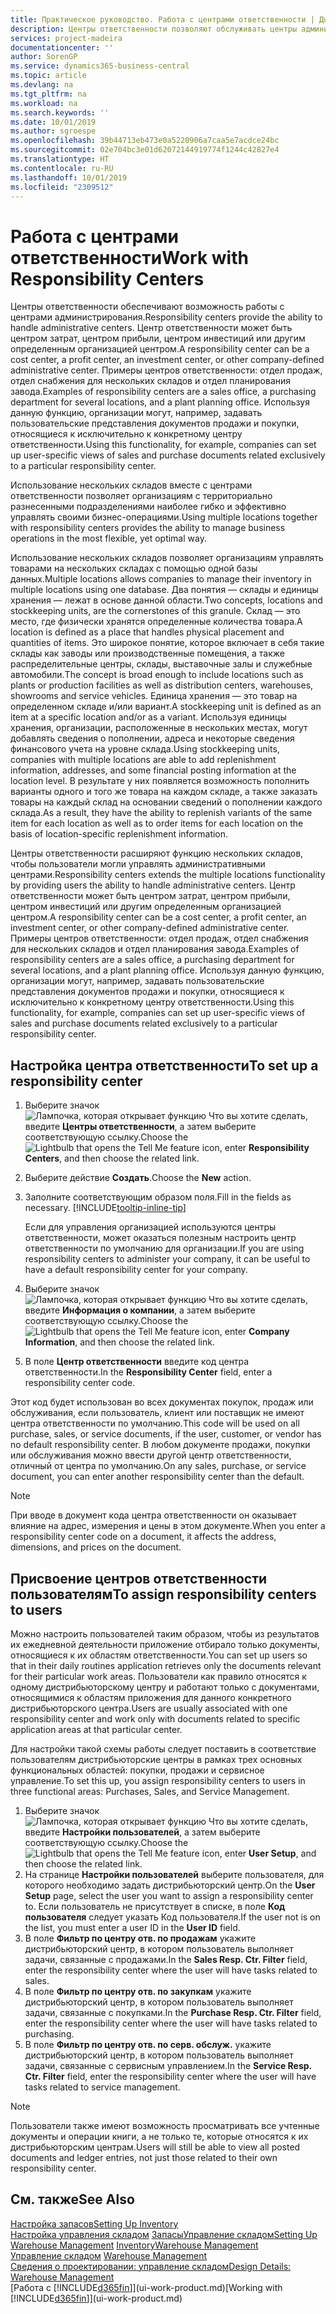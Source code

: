 ```yaml
---
title: Практическое руководство. Работа с центрами ответственности | Документация Майкрософт
description: Центры ответственности позволяют обслуживать центры администрирования. Центр ответственности может быть центром затрат, центром прибыли, центром инвестиций или другим определенным организацией центром.
services: project-madeira
documentationcenter: ''
author: SorenGP
ms.service: dynamics365-business-central
ms.topic: article
ms.devlang: na
ms.tgt_pltfrm: na
ms.workload: na
ms.search.keywords: ''
ms.date: 10/01/2019
ms.author: sgroespe
ms.openlocfilehash: 39b44713eb473e0a5220906a7caa5e7acdce24bc
ms.sourcegitcommit: 02e704bc3e01d62072144919774f1244c42827e4
ms.translationtype: HT
ms.contentlocale: ru-RU
ms.lasthandoff: 10/01/2019
ms.locfileid: "2309512"
---
```

# <a name="work-with-responsibility-centers"></a><span data-ttu-id="30e40-104">Работа с центрами ответственности</span><span class="sxs-lookup"><span data-stu-id="30e40-104">Work with Responsibility Centers</span></span>
<span data-ttu-id="30e40-105">Центры ответственности обеспечивают возможность работы с центрами администрирования.</span><span class="sxs-lookup"><span data-stu-id="30e40-105">Responsibility centers provide the ability to handle administrative centers.</span></span> <span data-ttu-id="30e40-106">Центр ответственности может быть центром затрат, центром прибыли, центром инвестиций или другим определенным организацией центром.</span><span class="sxs-lookup"><span data-stu-id="30e40-106">A responsibility center can be a cost center, a profit center, an investment center, or other company-defined administrative center.</span></span> <span data-ttu-id="30e40-107">Примеры центров ответственности: отдел продаж, отдел снабжения для нескольких складов и отдел планирования завода.</span><span class="sxs-lookup"><span data-stu-id="30e40-107">Examples of responsibility centers are a sales office, a purchasing department for several locations, and a plant planning office.</span></span> <span data-ttu-id="30e40-108">Используя данную функцию, организации могут, например, задавать пользовательские представления документов продажи и покупки, относящиеся к исключительно к конкретному центру ответственности.</span><span class="sxs-lookup"><span data-stu-id="30e40-108">Using this functionality, for example, companies can set up user-specific views of sales and purchase documents related exclusively to a particular responsibility center.</span></span>  

<span data-ttu-id="30e40-109">Использование нескольких складов вместе с центрами ответственности позволяет организациям с территориально разнесенными подразделениями наиболее гибко и эффективно управлять своими бизнес-операциями.</span><span class="sxs-lookup"><span data-stu-id="30e40-109">Using multiple locations together with responsibility centers provides the ability to manage business operations in the most flexible, yet optimal way.</span></span>

<span data-ttu-id="30e40-110">Использование нескольких складов позволяет организациям управлять товарами на нескольких складах с помощью одной базы данных.</span><span class="sxs-lookup"><span data-stu-id="30e40-110">Multiple locations allows companies to manage their inventory in multiple locations using one database.</span></span> <span data-ttu-id="30e40-111">Два понятия — склады и единицы хранения — лежат в основе данной области.</span><span class="sxs-lookup"><span data-stu-id="30e40-111">Two concepts, locations and stockkeeping units, are the cornerstones of this granule.</span></span> <span data-ttu-id="30e40-112">Склад — это место, где физически хранятся определенные количества товара.</span><span class="sxs-lookup"><span data-stu-id="30e40-112">A location is defined as a place that handles physical placement and quantities of items.</span></span> <span data-ttu-id="30e40-113">Это широкое понятие, которое включает в себя такие склады как заводы или производственные помещения, а также распределительные центры, склады, выставочные залы и служебные автомобили.</span><span class="sxs-lookup"><span data-stu-id="30e40-113">The concept is broad enough to include locations such as plants or production facilities as well as distribution centers, warehouses, showrooms and service vehicles.</span></span> <span data-ttu-id="30e40-114">Единица хранения — это товар на определенном складе и/или вариант.</span><span class="sxs-lookup"><span data-stu-id="30e40-114">A stockkeeping unit is defined as an item at a specific location and/or as a variant.</span></span> <span data-ttu-id="30e40-115">Используя единицы хранения, организации, расположенные в нескольких местах, могут добавлять сведения о пополнении, адреса и некоторые сведения финансового учета на уровне склада.</span><span class="sxs-lookup"><span data-stu-id="30e40-115">Using stockkeeping units, companies with multiple locations are able to add replenishment information, addresses, and some financial posting information at the location level.</span></span> <span data-ttu-id="30e40-116">В результате у них появляется возможность пополнить варианты одного и того же товара на каждом складе, а также заказать товары на каждый склад на основании сведений о пополнении каждого склада.</span><span class="sxs-lookup"><span data-stu-id="30e40-116">As a result, they have the ability to replenish variants of the same item for each location as well as to order items for each location on the basis of location-specific replenishment information.</span></span>  

<span data-ttu-id="30e40-117">Центры ответственности расширяют функцию нескольких складов, чтобы пользователи могли управлять административными центрами.</span><span class="sxs-lookup"><span data-stu-id="30e40-117">Responsibility centers extends the multiple locations functionality by providing users the ability to handle administrative centers.</span></span> <span data-ttu-id="30e40-118">Центр ответственности может быть центром затрат, центром прибыли, центром инвестиций или другим определенным организацией центром.</span><span class="sxs-lookup"><span data-stu-id="30e40-118">A responsibility center can be a cost center, a profit center, an investment center, or other company-defined administrative center.</span></span> <span data-ttu-id="30e40-119">Примеры центров ответственности: отдел продаж, отдел снабжения для нескольких складов и отдел планирования завода.</span><span class="sxs-lookup"><span data-stu-id="30e40-119">Examples of responsibility centers are a sales office, a purchasing department for several locations, and a plant planning office.</span></span> <span data-ttu-id="30e40-120">Используя данную функцию, организации могут, например, задавать пользовательские представления документов продажи и покупки, относящиеся к исключительно к конкретному центру ответственности.</span><span class="sxs-lookup"><span data-stu-id="30e40-120">Using this functionality, for example, companies can set up user-specific views of sales and purchase documents related exclusively to a particular responsibility center.</span></span>

## <a name="to-set-up-a-responsibility-center"></a><span data-ttu-id="30e40-121">Настройка центра ответственности</span><span class="sxs-lookup"><span data-stu-id="30e40-121">To set up a responsibility center</span></span>  
1.  <span data-ttu-id="30e40-122">Выберите значок ![Лампочка, которая открывает функцию Что вы хотите сделать](media/ui-search/search_small.png "Что вы хотите сделать"), введите **Центры ответственности**, а затем выберите соответствующую ссылку.</span><span class="sxs-lookup"><span data-stu-id="30e40-122">Choose the ![Lightbulb that opens the Tell Me feature](media/ui-search/search_small.png "Tell me what you want to do") icon, enter **Responsibility Centers**, and then choose the related link.</span></span>  
2.  <span data-ttu-id="30e40-123">Выберите действие **Создать**.</span><span class="sxs-lookup"><span data-stu-id="30e40-123">Choose the **New** action.</span></span>  
3.  <span data-ttu-id="30e40-124">Заполните соответствующим образом поля.</span><span class="sxs-lookup"><span data-stu-id="30e40-124">Fill in the fields as necessary.</span></span> [!INCLUDE[tooltip-inline-tip](includes/tooltip-inline-tip_md.md)]  

    <span data-ttu-id="30e40-125">Если для управления организацией используются центры ответственности, может оказаться полезным настроить центр ответственности по умолчанию для организации.</span><span class="sxs-lookup"><span data-stu-id="30e40-125">If you are using responsibility centers to administer your company, it can be useful to have a default responsibility center for your company.</span></span>
4. <span data-ttu-id="30e40-126">Выберите значок ![Лампочка, которая открывает функцию Что вы хотите сделать](media/ui-search/search_small.png "Что вы хотите сделать"), введите **Информация о компании**, а затем выберите соответствующую ссылку.</span><span class="sxs-lookup"><span data-stu-id="30e40-126">Choose the ![Lightbulb that opens the Tell Me feature](media/ui-search/search_small.png "Tell me what you want to do") icon, enter **Company Information**, and then choose the related link.</span></span>
5. <span data-ttu-id="30e40-127">В поле **Центр ответственности** введите код центра ответственности.</span><span class="sxs-lookup"><span data-stu-id="30e40-127">In the **Responsibility Center** field, enter a responsibility center code.</span></span>

<span data-ttu-id="30e40-128">Этот код будет использован во всех документах покупок, продаж или обслуживания, если пользователь, клиент или поставщик не имеют центра ответственности по умолчанию.</span><span class="sxs-lookup"><span data-stu-id="30e40-128">This code will be used on all purchase, sales, or service documents, if the user, customer, or vendor has no default responsibility center.</span></span> <span data-ttu-id="30e40-129">В любом документе продажи, покупки или обслуживания можно ввести другой центр ответственности, отличный от центра по умолчанию.</span><span class="sxs-lookup"><span data-stu-id="30e40-129">On any sales, purchase, or service document, you can enter another responsibility center than the default.</span></span>

> [!NOTE]  
>  <span data-ttu-id="30e40-130">При вводе в документ кода центра ответственности он оказывает влияние на адрес, измерения и цены в этом документе.</span><span class="sxs-lookup"><span data-stu-id="30e40-130">When you enter a responsibility center code on a document, it affects the address, dimensions, and prices on the document.</span></span>  

## <a name="to-assign-responsibility-centers-to-users"></a><span data-ttu-id="30e40-131">Присвоение центров ответственности пользователям</span><span class="sxs-lookup"><span data-stu-id="30e40-131">To assign responsibility centers to users</span></span>  
<span data-ttu-id="30e40-132">Можно настроить пользователей таким образом, чтобы из результатов их ежедневной деятельности приложение отбирало только документы, относящиеся к их областям ответственности.</span><span class="sxs-lookup"><span data-stu-id="30e40-132">You can set up users so that in their daily routines application retrieves only the documents relevant for their particular work areas.</span></span> <span data-ttu-id="30e40-133">Пользователи как правило относятся к одному дистрибьюторскому центру и работают только с документами, относящимися к областям приложения для данного конкретного дистрибьюторского центра.</span><span class="sxs-lookup"><span data-stu-id="30e40-133">Users are usually associated with one responsibility center and work only with documents related to specific application areas at that particular center.</span></span>  

<span data-ttu-id="30e40-134">Для настройки такой схемы работы следует поставить в соответствие пользователям дистрибьюторские центры в рамках трех основных функциональных областей: покупки, продажи и сервисное управление.</span><span class="sxs-lookup"><span data-stu-id="30e40-134">To set this up, you assign responsibility centers to users in three functional areas: Purchases, Sales, and Service Management.</span></span>  

1.  <span data-ttu-id="30e40-135">Выберите значок ![Лампочка, которая открывает функцию Что вы хотите сделать](media/ui-search/search_small.png "Что вы хотите сделать"), введите **Настройки пользователей**, а затем выберите соответствующую ссылку.</span><span class="sxs-lookup"><span data-stu-id="30e40-135">Choose the ![Lightbulb that opens the Tell Me feature](media/ui-search/search_small.png "Tell me what you want to do") icon, enter **User Setup**, and then choose the related link.</span></span>  
2.  <span data-ttu-id="30e40-136">На странице **Настройки пользователей** выберите пользователя, для которого необходимо задать дистрибьюторский центр.</span><span class="sxs-lookup"><span data-stu-id="30e40-136">On the **User Setup** page, select the user you want to assign a responsibility center to.</span></span> <span data-ttu-id="30e40-137">Если пользователь не присутствует в списке, в поле **Код пользователя** следует указать Код пользователя.</span><span class="sxs-lookup"><span data-stu-id="30e40-137">If the user not is on the list, you must enter a user ID in the **User ID** field.</span></span>  
3.  <span data-ttu-id="30e40-138">В поле **Фильтр по центру отв. по продажам** укажите дистрибьюторский центр, в котором пользователь выполняет задачи, связанные с продажами.</span><span class="sxs-lookup"><span data-stu-id="30e40-138">In the **Sales Resp. Ctr. Filter** field, enter the responsibility center where the user will have tasks related to sales.</span></span>  
4.  <span data-ttu-id="30e40-139">В поле **Фильтр по центру отв. по закупкам** укажите дистрибьюторский центр, в котором пользователь выполняет задачи, связанные с покупками.</span><span class="sxs-lookup"><span data-stu-id="30e40-139">In the **Purchase Resp. Ctr. Filter** field, enter the responsibility center where the user will have tasks related to purchasing.</span></span>  
5.  <span data-ttu-id="30e40-140">В поле **Фильтр по центру отв. по серв. обслуж.** укажите дистрибьюторский центр, в котором пользователь выполняет задачи, связанные с сервисным управлением.</span><span class="sxs-lookup"><span data-stu-id="30e40-140">In the **Service Resp. Ctr. Filter** field, enter the responsibility center where the user will have tasks related to service management.</span></span>  

> [!NOTE]  
>  <span data-ttu-id="30e40-141">Пользователи также имеют возможность просматривать все учтенные документы и операции книги, а не только те, которые относятся к их дистрибьюторским центрам.</span><span class="sxs-lookup"><span data-stu-id="30e40-141">Users will still be able to view all posted documents and ledger entries, not just those related to their own responsibility center.</span></span>

## <a name="see-also"></a><span data-ttu-id="30e40-142">См. также</span><span class="sxs-lookup"><span data-stu-id="30e40-142">See Also</span></span>  
[<span data-ttu-id="30e40-143">Настройка запасов</span><span class="sxs-lookup"><span data-stu-id="30e40-143">Setting Up Inventory</span></span>](inventory-setup-inventory.md)  
<span data-ttu-id="30e40-144">[Настройка управления складом](warehouse-setup-warehouse.md)
[Запасы](inventory-manage-inventory.md)[Управление складом](warehouse-manage-warehouse.md)</span><span class="sxs-lookup"><span data-stu-id="30e40-144">[Setting Up Warehouse Management](warehouse-setup-warehouse.md)
[Inventory](inventory-manage-inventory.md)[Warehouse Management](warehouse-manage-warehouse.md)</span></span>  
<span data-ttu-id="30e40-145">[Управление складом](warehouse-manage-warehouse.md)  </span><span class="sxs-lookup"><span data-stu-id="30e40-145">[Warehouse Management](warehouse-manage-warehouse.md)  </span></span>  
[<span data-ttu-id="30e40-146">Сведения о проектировании: управление складом</span><span class="sxs-lookup"><span data-stu-id="30e40-146">Design Details: Warehouse Management</span></span>](design-details-warehouse-management.md)  
<span data-ttu-id="30e40-147">[Работа с [!INCLUDE[d365fin](includes/d365fin_md.md)]](ui-work-product.md)</span><span class="sxs-lookup"><span data-stu-id="30e40-147">[Working with [!INCLUDE[d365fin](includes/d365fin_md.md)]](ui-work-product.md)</span></span>
